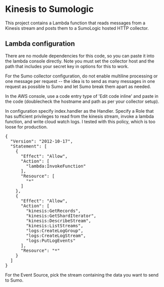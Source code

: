# Kinesis to Sumologic

This project contains a Lambda function that reads messages from a Kinesis
stream and posts them to a SumoLogic hosted HTTP collector.

## Lambda configuration

There are no module dependencies for this code, so you can paste it into the
lambda console directly. Note you must set the collector host and the
path that includes your secret key in options for this to work.

For the Sumo collector configuration, do not enable multiline processing or
one message per request -- the idea is to send as many messages in one request
as possible to Sumo and let Sumo break them apart as needed.

In the AWS console, use a code entry type of 'Edit code inline' and paste in the
code (doublecheck the hostname and path as per your collector setup).

In configuration specify index.handler as the Handler. Specify a Role that has
sufficient privileges to read from the kinesis stream, invoke a lambda
function, and write cloud watch logs. I tested with this policy, which is
too loose for production.

<pre>
{
  "Version": "2012-10-17",
  "Statement": [
    {
      "Effect": "Allow",
      "Action": [
        "lambda:InvokeFunction"
      ],
      "Resource": [
        "*"
      ]
    },
    {
      "Effect": "Allow",
      "Action": [
        "kinesis:GetRecords",
        "kinesis:GetShardIterator",
        "kinesis:DescribeStream",
        "kinesis:ListStreams",
        "logs:CreateLogGroup",
        "logs:CreateLogStream",
        "logs:PutLogEvents"
      ],
      "Resource": "*"
    }
  ]
}
</pre>

For the Event Source, pick the stream containing the data you want to send to Sumo.

